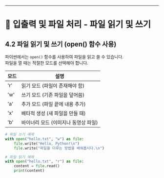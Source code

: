 ---

# 📘 입출력 및 파일 처리 - 파일 읽기 및 쓰기

## 4.2 파일 읽기 및 쓰기 (open() 함수 사용)
파이썬에서는 `open()` 함수를 사용하여 파일을 읽고 쓸 수 있습니다.  
파일을 열 때는 적절한 모드를 선택해야 합니다.

| 모드 | 설명                     |
|------|--------------------------|
| 'r'  | 읽기 모드 (파일이 존재해야 함) |
| 'w'  | 쓰기 모드 (기존 파일을 덮어씀) |
| 'a'  | 추가 모드 (파일 끝에 내용 추가) |
| 'x'  | 배타적 생성 (새 파일을 만들 때) |
| 'b'  | 바이너리 모드 (이미지나 동영상 파일) |

```python
# 파일 쓰기 예제
with open("hello.txt", "w") as file:
    file.write("Hello, Python!\n")
    file.write("파일을 다루는 방법을 배워봅시다.\n")

# 파일 읽기 예제
with open("hello.txt", "r") as file:
    content = file.read()
    print(content)
``` 